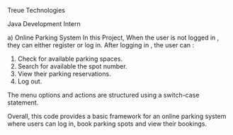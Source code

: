 Treue Technologies

Java Development Intern

a) Online Parking System
In this Project, When the user is not logged in , they can either register or log in.
After logging in , the user can :
1) Check for available parking spaces.
2) Search for available the spot number.
3) View their parking reservations.
4) Log out.

The menu options and actions are structured using a switch-case statement.

Overall, this code provides a basic framework for an online parking system where users can log in, book parking spots and view their bookings.
